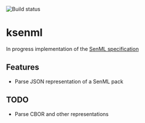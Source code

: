 ![Build status](https://github.com/bobeal/ksenml/workflows/Build/badge.svg)

# ksenml

In progress implementation of the [SenML specification](https://tools.ietf.org/id/draft-ietf-core-senml-16.html)

## Features

* Parse JSON representation of a SenML pack

## TODO

* Parse CBOR and other representations
